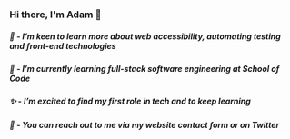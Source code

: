 ### Hi there, I'm Adam 👋

##### 👀 - I’m keen to learn more about web accessibility, automating testing and front-end technologies
##### 🌱 - I’m currently learning full-stack software engineering at School of Code
##### ✨ - I’m excited to find my first role in tech and to keep learning
##### 💬 - You can reach out to me via my website contact form or on Twitter
